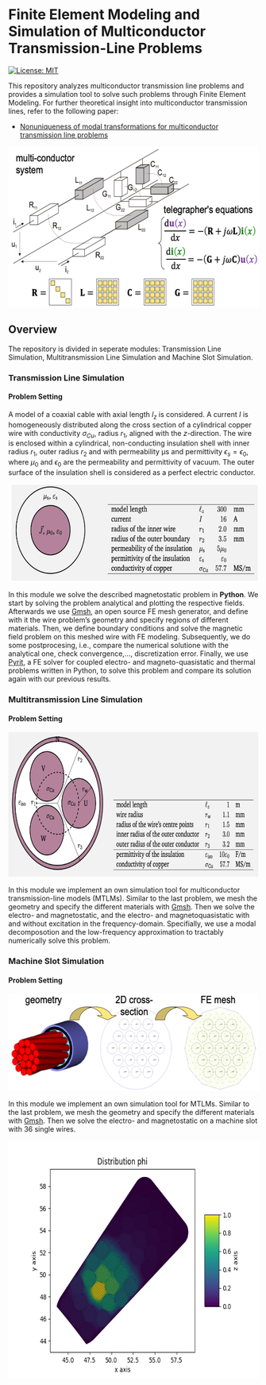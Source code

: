 # Finite Element Modeling and Simulation of Multiconductor Transmission-Line Problems

[![License: MIT](https://img.shields.io/badge/License-MIT-yellow.svg)](https://github.com/paulffm/Finite-Element-Modeling-and-Simulation-of-Multiconductor-Transmission-Line-Problems/blob/main/LICENSE)

This repository analyzes multiconductor transmission line problems and provides a simulation tool to solve such problems through Finite Element Modeling. For further theoretical insight into multiconductor transmission lines, refer to the following paper:

- [Nonuniqueness of modal transformations for multiconductor transmission line problems](https://onlinelibrary.wiley.com/doi/10.1002/etep.2342)

<p align="center">
  <img src="mtlm_system.png"  alt="1" width = 595px height = 325px >
</p>

## Overview

The repository is divided in seperate modules: Transmission Line Simulation, Multitransmission Line Simulation and Machine Slot Simulation.

### Transmission Line Simulation
#### Problem Setting
A model of a coaxial cable with axial length $l_z$ is considered. A current $I$ is homogeneously distributed along the cross section of a cylindrical copper wire with conductivity $\sigma_{Cu}$, radius $r_1$, aligned with the $z$-direction. The wire is enclosed within a cylindrical, non-conducting insulation shell with inner radius $r_1$, outer radius $r_2$ and with permeability μs and permittivity $\epsilon_s = \epsilon_0$, where $\mu_0$ and $\epsilon_0$ are the permeability and permittivity of vacuum. The outer surface of the insulation shell is considered as a perfect electric conductor.

<p align="center">
  <img src="coaxial_cable.png"  alt="1" width = 637px height = 198px >
</p>

In this module we solve the described magnetostatic problem in **Python**. We start by solving the problem analytical and plotting the respective fields. Afterwards we use
[Gmsh](https://gmsh.info), an open source FE mesh generator, and define with it the wire problem’s geometry and specify regions of different materials. Then, we define boundary conditions and solve the magnetic field problem on this meshed wire with FE modeling. Subsequently, we do some postprocesing, i.e., compare the numerical solutione with the analytical one, check convergence,..., discretization error. Finally, we use [Pyrit](https://www.temf.tu-darmstadt.de/emft/forschung_emft/software_1/software.en.jsp), a FE solver for coupled electro- and magneto-quasistatic and thermal problems written in Python, to solve this problem and compare its solution again with our previous results.

### Multitransmission Line Simulation
#### Problem Setting
<p align="center">
  <img src="power_cable.png"  alt="1" width = 736px height = 293px >
</p>

In this module we implement an own simulation tool for multiconductor transmission-line models (MTLMs). Similar to the last problem, we mesh the geometry and specify the different materials with [Gmsh](https://gmsh.info). Then we solve the electro- and magnetostatic, and the electro- and magnetoquasistatic with and without excitation in the frequency-domain. Specifially, we use a modal decomposotion and the low-frequency approximation to tractably numerically solve this problem.
### Machine Slot Simulation
#### Problem Setting
<p align="center">
  <img src="machine_slot.png"  alt="1" width = 584px height = 197px >
</p>

In this module we implement an own simulation tool for МТLMs. Similar to the last problem, we mesh the geometry and specify the different materials with [Gmsh](https://gmsh.info). Then we solve the electro- and magnetostatic on a machine slot with 36 single wires.
<p align="center">
  <img src="phidistrmitte.png"  alt="1" width = 640px height = 480px >
</p>
